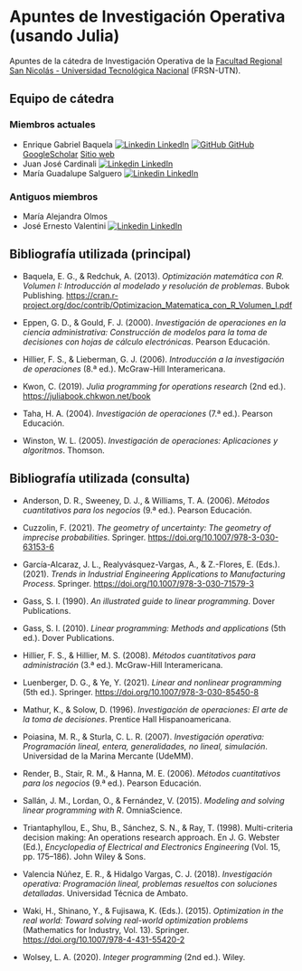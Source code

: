 # Apuntes de Investigación Operativa (usando Julia)
Apuntes de la cátedra de Investigación Operativa de la [Facultad Regional San Nicolás - Universidad Tecnológica Nacional](https://www.frsn.utn.edu.ar/) (FRSN-UTN).

## Equipo de cátedra
### Miembros actuales
* Enrique Gabriel Baquela [![Linkedin](https://i.sstatic.net/gVE0j.png) LinkedIn](https://www.linkedin.com/in/egbaquela) [![GitHub](https://i.sstatic.net/tskMh.png) GitHub](https://github.com/egbaquela) [GoogleScholar](https://scholar.google.com/citations?user=j_c7ZkIAAAAJ&hl=en) [Sitio web](https://www.egbaquela.com.ar)
* Juan José Cardinali [![Linkedin](https://i.sstatic.net/gVE0j.png) LinkedIn](https://ar.linkedin.com/in/juan-cardinali-ab2479115)
* María Guadalupe Salguero [![Linkedin](https://i.sstatic.net/gVE0j.png) LinkedIn](https://www.linkedin.com/in/guadalupesalguero/)
### Antiguos miembros
* María Alejandra Olmos
* José Ernesto Valentini [![Linkedin](https://i.sstatic.net/gVE0j.png) LinkedIn]( https://ar.linkedin.com/in/jos%C3%A9-ernesto-valentini/es)

## Bibliografía utilizada (principal)

- Baquela, E. G., & Redchuk, A. (2013). *Optimización matemática con R. Volumen I: Introducción al modelado y resolución de problemas*. Bubok Publishing. https://cran.r-project.org/doc/contrib/Optimizacion_Matematica_con_R_Volumen_I.pdf

- Eppen, G. D., & Gould, F. J. (2000). *Investigación de operaciones en la ciencia administrativa: Construcción de modelos para la toma de decisiones con hojas de cálculo electrónicas*. Pearson Educación.

- Hillier, F. S., & Lieberman, G. J. (2006). *Introducción a la investigación de operaciones* (8.ª ed.). McGraw-Hill Interamericana.

- Kwon, C. (2019). *Julia programming for operations research* (2nd ed.). https://juliabook.chkwon.net/book

- Taha, H. A. (2004). *Investigación de operaciones* (7.ª ed.). Pearson Educación.

- Winston, W. L. (2005). *Investigación de operaciones: Aplicaciones y algoritmos*. Thomson.


## Bibliografía utilizada (consulta)

- Anderson, D. R., Sweeney, D. J., & Williams, T. A. (2006). *Métodos cuantitativos para los negocios* (9.ª ed.). Pearson Educación.

- Cuzzolin, F. (2021). *The geometry of uncertainty: The geometry of imprecise probabilities*. Springer. https://doi.org/10.1007/978-3-030-63153-6

- García-Alcaraz, J. L., Realyvásquez-Vargas, A., & Z.-Flores, E. (Eds.). (2021). *Trends in Industrial Engineering Applications to Manufacturing Process*. Springer. https://doi.org/10.1007/978-3-030-71579-3

- Gass, S. I. (1990). *An illustrated guide to linear programming*. Dover Publications.

- Gass, S. I. (2010). *Linear programming: Methods and applications* (5th ed.). Dover Publications.

- Hillier, F. S., & Hillier, M. S. (2008). *Métodos cuantitativos para administración* (3.ª ed.). McGraw-Hill Interamericana.

- Luenberger, D. G., & Ye, Y. (2021). *Linear and nonlinear programming* (5th ed.). Springer. https://doi.org/10.1007/978-3-030-85450-8

- Mathur, K., & Solow, D. (1996). *Investigación de operaciones: El arte de la toma de decisiones*. Prentice Hall Hispanoamericana.

- Poiasina, M. R., & Sturla, C. L. R. (2007). *Investigación operativa: Programación lineal, entera, generalidades, no lineal, simulación*. Universidad de la Marina Mercante (UdeMM).

- Render, B., Stair, R. M., & Hanna, M. E. (2006). *Métodos cuantitativos para los negocios* (9.ª ed.). Pearson Educación.

- Sallán, J. M., Lordan, O., & Fernández, V. (2015). *Modeling and solving linear programming with R*. OmniaScience.

- Triantaphyllou, E., Shu, B., Sánchez, S. N., & Ray, T. (1998). Multi-criteria decision making: An operations research approach. En J. G. Webster (Ed.), *Encyclopedia of Electrical and Electronics Engineering* (Vol. 15, pp. 175–186). John Wiley & Sons.

- Valencia Núñez, E. R., & Hidalgo Vargas, C. J. (2018). *Investigación operativa: Programación lineal, problemas resueltos con soluciones detalladas*. Universidad Técnica de Ambato.

- Waki, H., Shinano, Y., & Fujisawa, K. (Eds.). (2015). *Optimization in the real world: Toward solving real-world optimization problems* (Mathematics for Industry, Vol. 13). Springer. https://doi.org/10.1007/978-4-431-55420-2

- Wolsey, L. A. (2020). *Integer programming* (2nd ed.). Wiley.

